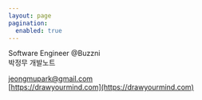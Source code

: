 ```yaml
---
layout: page
pagination:
  enabled: true
---
```


Software Engineer @Buzzni  
박정무 개발노트

jeongmupark@gmail.com  
[https://drawyourmind.com](https://drawyourmind.com)
